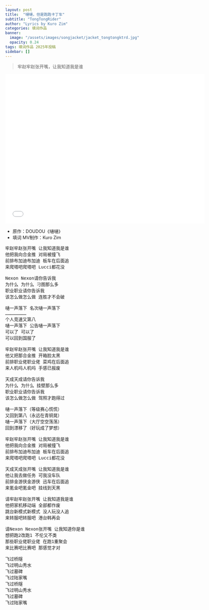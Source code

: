 ```yaml
---
layout: post
title:  "嗵嗵，但是跑跑卡丁车"
subtitle: "TongTongRider"
author: "Lyrics by Kuro Zim"
categories: 填词作品
banner: 
  image: "/assets/images/songjacket/jacket_tongtongktrd.jpg"
  opacity: 0.24
tags: 填词作品 2025年投稿
sidebar: []
---
```


> 牢赵牢赵张开嘴，让我知道我是谁

<iframe src="//player.bilibili.com/player.html?bvid=BV1JeRtYdET8" width="640" height="480" frameborder="0" scrolling="no" allowfullscreen></iframe>

* 原作：DOUDOU《嗵嗵》
* 填词 MV制作：Kuro Zim

<pre>
牢赵牢赵张开嘴 让我知道我是谁
他把我向合金推 对局被撞飞
前排布加迪布加迪 板车在后面追
来爬塔吧爬塔吧 Lucci都花没

Nexon Nexon请你告诉我
为什么 为什么 刁图那么多
职业职业请你告诉我
该怎么做怎么做 连胜才不会破

嗵一声落下 名次嗵一声落下
……………………
个人竞速又第八
嗵一声落下 公告嗵一声落下
可以了 可以了
可以回到国服了

牢赵牢赵张开嘴 让我知道我是谁
他又把那合金推 开箱脸太黑
前排职业佬职业佬 菜鸡在后面追
来人机吗人机吗 手感已报废

天成天成请你告诉我
为什么 为什么 挂壁那么多
职业职业请你告诉我
该怎么做怎么做 驾照才跑得过

嗵一声落下（等级赛心慌慌）
又回到第八（永远在青铜晃）
嗵一声落下（大厅空空荡荡）
回到漂移了（好玩成了梦想）

牢赵牢赵张开嘴 让我知道我是谁
他把我向合金推 对局被撞飞
前排布加迪布加迪 板车在后面追
来爬塔吧爬塔吧 Lucci都花没

天成天成张开嘴 让我知道我是谁
他让我去做任务 可我没车队
前排金游侠金游侠 迅车在后面追
来氪金吧氪金吧 挂线到天黑

请牢赵牢赵张开嘴 让我知道我是谁
他把家机移动端 全部都作废
跳台新模式新模式 没人玩没人追
来转服吧转服吧 港台韩再会

请Nexon Nexon张开嘴 让我知道你是谁
想把跑2改跑1 不伦又不类
那些职业佬职业佬 在跑1重聚会
来比赛吧比赛吧 那感觉才对

飞过桥隧
飞过明山秀水
飞过墓碑
飞过陆家嘴
飞过桥隧
飞过明山秀水
飞过墓碑
飞过陆家嘴</pre>